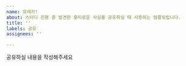 ```yaml
---
name: 유레카!
about: 스터디 진행 중 발견한 흥미로운 사실을 공유하실 때 사용하는 템플릿입니다.
title: ''
labels: 공유
assignees: ''

---
```


공유하실 내용을 작성해주세요
